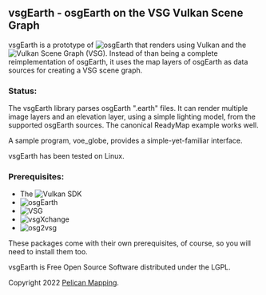 ## vsgEarth - osgEarth on the VSG Vulkan Scene Graph

vsgEarth is a prototype of
![osgEarth](https://github.com/gwaldron/osgearth) that renders using
Vulkan and the ![Vulkan Scene Graph](https://github.com/vsg-dev/VulkanSceneGraph) (VSG).
Instead of than being a complete reimplementation of osgEarth, it uses the
map layers of osgEarth as data sources for creating a VSG scene graph.

### Status:

The vsgEarth library parses osgEarth ".earth" files. It can render
multiple image layers and an elevation layer, using a simple lighting
model, from the supported osgEarth sources. The canonical ReadyMap
example works well.

A sample program, voe_globe, provides a simple-yet-familiar interface.

vsgEarth has been tested on Linux.

### Prerequisites:
* The ![Vulkan SDK](https://www.lunarg.com/vulkan-sdk/)
* ![osgEarth](https://github.com/gwaldron/osgearth)
* ![VSG](https://github.com/vsg-dev/VulkanSceneGraph)
* ![vsgXchange](https://github.com/vsg-dev/vsgXchange)
* ![osg2vsg](https://github.com/vsg-dev/osg2vsg)

These packages come with their own prerequisites, of course, so you will need to
install them too.

vsgEarth is Free Open Source Software distributed under the LGPL.

Copyright 2022 [Pelican Mapping](http://web.pelicanmapping.com/).
